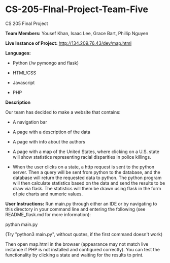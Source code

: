 # CS-205-FInal-Project-Team-Five

CS 205 Final Project

**Team Members:** Yousef Khan, Isaac Lee, Grace Bart, Phillip Nguyen

**Live Instance of Project:** http://134.209.76.43/dev/map.html

**Languages:**

- Python (/w pymongo and flask)

- HTML/CSS

- Javascript

- PHP


**Description**

Our team has decided to make a website that contains:

- A navigation bar

- A page with a description of the data

- A page with info about the authors

- A page with a map of the United States, where clicking on a U.S. state will show
statistics representing racial disparities in police killings.

- When the user clicks on a state, a http request is sent to the python server.
Then a query will be sent from python to the database, and the database will
return the requested data to python. The python program will then calculate
statistics based on the data and send the results to be draw via flask. The
statistics will them be drawn using flask in the form of pie charts and numeric
values.


**User Instructions:**
Run main.py through either an IDE or by navigating to this directory in your command line
and entering the following (see README_flask.md for more information):

python main.py

(Try "python3 main.py", without quotes, if the first command doesn't work)

Then open map.html in the browser (appearance may not match live instance if PHP is not
installed and configured correctly). You can test the functionality by clicking a state and waiting 
for the results to print.
